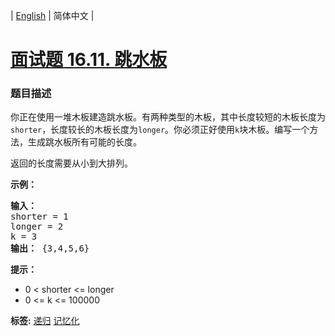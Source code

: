 | [English](README_EN.md) | 简体中文 |

# [面试题 16.11. 跳水板](https://leetcode-cn.com/problems/diving-board-lcci)
 ### 题目描述
<p>你正在使用一堆木板建造跳水板。有两种类型的木板，其中长度较短的木板长度为<code>shorter</code>，长度较长的木板长度为<code>longer</code>。你必须正好使用<code>k</code>块木板。编写一个方法，生成跳水板所有可能的长度。</p>
<p>返回的长度需要从小到大排列。</p>
<p><strong>示例：</strong></p>
<pre><strong>输入：</strong>
shorter = 1
longer = 2
k = 3
<strong>输出：</strong> {3,4,5,6}
</pre>
<p><strong>提示：</strong></p>
<ul>
<li>0 < shorter <= longer</li>
<li>0 <= k <= 100000</li>
</ul>

**标签:**  [递归](https://leetcode-cn.com/tag/recursion) [记忆化](https://leetcode-cn.com/tag/memoization) 